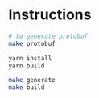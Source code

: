 # Instructions

```bash
# to generate protobuf
make protobuf

yarn install
yarn build

make generate
make build
```